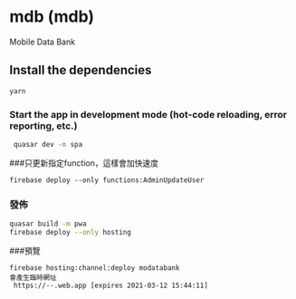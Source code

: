 # mdb (mdb)

Mobile Data Bank

## Install the dependencies
```bash
yarn
```

### Start the app in development mode (hot-code reloading, error reporting, etc.)
```bash
 quasar dev -m spa
```


###只更新指定function，這樣會加快速度
```
firebase deploy --only functions:AdminUpdateUser
```
### 發佈
```bash
quasar build -m pwa
firebase deploy --only hosting
```
###預覽
```
firebase hosting:channel:deploy modatabank
會產生臨時網址
 https://--.web.app [expires 2021-03-12 15:44:11]
```
